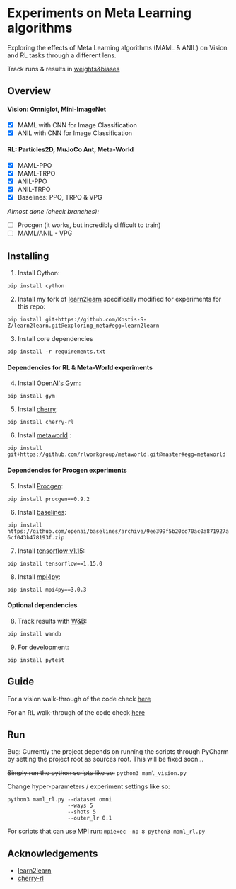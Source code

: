 # Experiments on Meta Learning algorithms

Exploring the effects of Meta Learning algorithms (MAML & ANIL) on Vision and RL tasks through a different lens.

Track runs & results in [weights&biases](https://app.wandb.ai/kosz/l2l)

## Overview

#### Vision: Omniglot, Mini-ImageNet
- [x] MAML with CNN for Image Classification
- [x] ANIL with CNN for Image Classification

#### RL: Particles2D, MuJoCo Ant, Meta-World
- [X] MAML-PPO
- [X] MAML-TRPO
- [X] ANIL-PPO
- [X] ANIL-TRPO
- [X] Baselines: PPO, TRPO & VPG

_Almost done (check branches):_
- [ ] Procgen (it works, but incredibly difficult to train)
- [ ] MAML/ANIL - VPG

## Installing

1. Install Cython:

```pip install cython```

2. Install my fork of [learn2learn](https://github.com/learnables/learn2learn) specifically modified for experiments for this repo:


```pip install git+https://github.com/Kostis-S-Z/learn2learn.git@exploring_meta#egg=learn2learn```


3. Install core dependencies

```pip install -r requirements.txt```

#### Dependencies for RL & Meta-World experiments

4. Install [OpenAI's Gym](https://github.com/openai/gym):

```pip install gym```

5. Install [cherry](https://github.com/learnables/cherry):

```pip install cherry-rl```

6. Install [metaworld](https://github.com/rlworkgroup/metaworld) :

```pip install git+https://github.com/rlworkgroup/metaworld.git@master#egg=metaworld```

#### Dependencies for Procgen experiments

5. Install [Procgen](https://github.com/openai/procgen):

```pip install procgen==0.9.2```


6. Install [baselines](https://github.com/openai/baselines):

```pip install https://github.com/openai/baselines/archive/9ee399f5b20cd70ac0a871927a6cf043b478193f.zip```


7. Install [tensorflow v1.15](https://www.tensorflow.org/):

```pip install tensorflow==1.15.0```


8. Install [mpi4py](https://github.com/openai/baselines):

```pip install mpi4py==3.0.3```

#### Optional dependencies

8. Track results with [W&B](https://www.wandb.com/):

```pip install wandb```

9. For development:

```pip install pytest```


## Guide

For a vision walk-through of the code check [here](https://github.com/Kostis-S-Z/exploring_meta/blob/master/vision/VISION_CODE_WALKTHROUGH.md)

For an RL walk-through of the code check [here](https://github.com/Kostis-S-Z/exploring_meta/blob/master/rl/RL_CODE_WALKTHROUGH.md)

## Run

Bug: Currently the project depends on running the scripts through PyCharm by setting the project root as sources root. This will be fixed soon...

~~Simply run the python scripts like so:~~ `python3 maml_vision.py`

Change hyper-parameters / experiment settings like so:
```
python3 maml_rl.py --dataset omni
                   --ways 5
                   --shots 5
                   --outer_lr 0.1
```

For scripts that can use MPI run:
```mpiexec -np 8 python3 maml_rl.py ```

## Acknowledgements

- [learn2learn](https://github.com/learnables/learn2learn)
- [cherry-rl](https://github.com/learnables/cherry)
